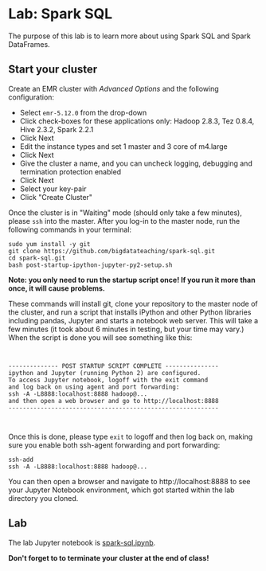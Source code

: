 # Lab: Spark SQL

The purpose of this lab is to learn more about using Spark SQL and Spark DataFrames.

## Start your cluster

Create an EMR cluster with *Advanced Options* and the following configuration:

* Select `emr-5.12.0` from the drop-down
* Click check-boxes for these applications only: Hadoop 2.8.3, Tez 0.8.4, Hive 2.3.2, Spark 2.2.1	
* Click Next
* Edit the instance types and set 1 master and 3 core of m4.large 
* Click Next
* Give the cluster a name, and you can uncheck logging, debugging and termination protection enabled
* Click Next
* Select your key-pair
* Click "Create Cluster"

Once the cluster is in "Waiting" mode (should only take a few minutes), please `ssh` into the master. After you log-in to the master node, run the following commands in your terminal:


```
sudo yum install -y git
git clone https://github.com/bigdatateaching/spark-sql.git
cd spark-sql.git
bash post-startup-ipython-jupyter-py2-setup.sh 
```
**Note: you only need to run the startup script once! If you run it more than once, it will cause problems.**

These commands will install git, clone your repository to the master node of the cluster, and run a script that installs iPython and other Python libraries including pandas, Jupyter and starts a notebook web server. This will take a few minutes (it took about 6 minutes in testing, but your time may vary.) When the script is done you will see something like this:

```


-------------- POST STARTUP SCRIPT COMPLETE ---------------
ipython and Jupyter (running Python 2) are configured.
To access Jupyter notebook, logoff with the exit command
and log back on using agent and port forwarding:
ssh -A -L8888:localhost:8888 hadoop@...
and then open a web browser and go to http://localhost:8888
-----------------------------------------------------------



```
Once this is done, please type `exit` to logoff and then log back on, making sure you enable both ssh-agent forwarding and port forwarding:


```
ssh-add
ssh -A -L8888:localhost:8888 hadoop@...
``` 

You can then open a browser and navigate to http://localhost:8888 to see your Jupyter Notebook environment, which got started within the lab directory you cloned. 

## Lab 

The lab Jupyter notebook is [spark-sql.ipynb](spark-sql.ipynb).

**Don't forget to to terminate your cluster at the end of class!**

